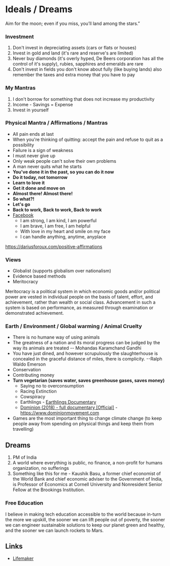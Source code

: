 # Ideals / Dreams

Aim for the moon; even if you miss, you’ll land among the stars.”

### Investment

1. Don't invest in depreciating assets (cars or flats or houses)
2. Invest in gold and land (it's rare and reserve's are limited)
3. Never buy diamonds (it's overly hyped, De Beers corporation has all the control of it's supply), rubies, sapphires and emeralds are rare
4. Don't invest in fields you don't know about fully (like buying lands) also remember the taxes and extra money that you have to pay

### My Mantras

1. I don't borrow for something that does not increase my productivity
2. Income - Savings = Expense
3. Invest in yourself

### Physical Mantra / Affirmations / Mantras

- All pain ends at last
- When you're thinking of quitting: accept the pain and refuse to quit as a possibility
- Failure is a sign of weakness
- I must never give up
- Only weak people can't solve their own problems
- A man never quits what he starts
- **You've done it in the past, so you can do it now**
- **Do it today, not tomorrow**
- **Learn to love it**
- **Get it done and move on**
- **Almost there! Almost there!**
- **So what?!**
- **Let's go**
- **Back to work, Back to work, Back to work**
- [Facebook](https://www.facebook.com/reel/951196616619647)
	- I am strong, I am kind, I am powerful
	- I am brave, I am free, I am helpful
	- With love in my heart and smile on my face
	- I can handle anything, anytime, anyplace

https://dariusforoux.com/positive-affirmations

### Views

- Globalist (supports globalism over nationalism)
- Evidence based methods
- Meritocracy

Meritocracy is a political system in which economic goods and/or political power are vested in individual people on the basis of talent, effort, and achievement, rather than wealth or social class. Advancement in such a system is based on performance, as measured through examination or demonstrated achievement.

### Earth / Environment / Global warming / Animal Cruelty

- There is no humane way of using animals
- The greatness of a nation and its moral progress can be judged by the way its animals are treated -- Mohandas Karamchand Gandhi
- You have just dined, and however scrupulously the slaughterhouse is concealed in the graceful distance of miles, there is complicity. --Ralph Waldo Emerson
- Conservation
- Contributing money
- **Turn vegetarian (saves water, saves greenhouse gases, saves money)**
    - Saying no to overconsumption
    - Racing Extinction
    - Cowspiracy
    - Earthlings - [Earthlings Documentary](https://www.youtube.com/watch?v=8gqwpfEcBjI)
    - [Dominion (2018) - full documentary [Official]](https://www.youtube.com/watch?v=LQRAfJyEsko) - https://www.dominionmovement.com
- Games are the most important thing to change climate change (to keep people away from spending on physical things and keep them from travelling)

## Dreams

1. PM of India
2. A world where everything is public, no finance, a non-profit for humans organization, no sufferings
3. Something like this for me - Kaushik Basu, a former chief economist of the World Bank and chief economic adviser to the Government of India, is Professor of Economics at Cornell University and Nonresident Senior Fellow at the Brookings Institution.

### Free Education

I believe in making tech education accessible to the world because in-turn the more we upskill, the sooner we can lift people out of poverty, the sooner we can engineer sustainable solutions to keep our planet green and healthy, and the sooner we can launch rockets to Mars.

## Links

- [Lifemaker](https://www.lifemaker.us/)
